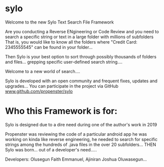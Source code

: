 # sylo
Welcome to the new Sylo Text Search File Framework

Are you conducting a Reverse ENgineering or Code Review and
you need to search a specific string or text in a large folder with millions of subfolders
That is, you would like to know all the folders where "Credit Card: 2345555545" can be found in your folder...

Then Sylo is your best option to sort through possibly thousands of folders and files...
grepping specific user-defined search string....

Welcome to a new world of search....

Sylo is developed with an open community and frequent fixes, updates and upgrades...
You can participate in the project via GitHub www.github.com/propenster/sylo

Who this Framework is for:
======================================
Sylo is designed due to a dire need during one of the author's work in 2019

Propenster was reviewing the code of a particular android app he was working on
kinda like reverse engineering,
he needed to search for specific strings among the hundreds of .java files in the over 20
subfolders...
THEN Sylo was born... out of a developer's need.....

Developers:
Olusegun Faith Emmanuel,
Ajiniran Joshua Oluwasegun...

